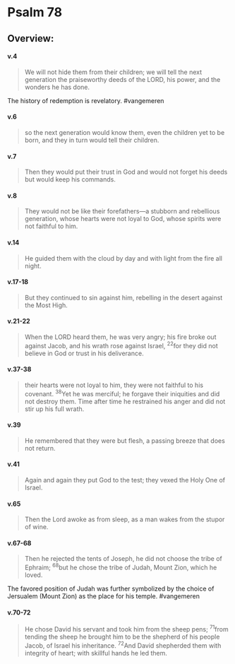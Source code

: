 # Psalm 78

## Overview:


#### v.4
>We will not hide them from their children; we will tell the next generation the praiseworthy deeds of the LORD, his power, and the wonders he has done.

The history of redemption is revelatory.
#vangemeren 

#### v.6
>so the next generation would know them, even the children yet to be born, and they in turn would tell their children.

#### v.7
>Then they would put their trust in God and would not forget his deeds but would keep his commands.

#### v.8
>They would not be like their forefathers—a stubborn and rebellious generation, whose hearts were not loyal to God, whose spirits were not faithful to him.

#### v.14
>He guided them with the cloud by day and with light from the fire all night.

#### v.17-18
>But they continued to sin against him, rebelling in the desert against the Most High.

#### v.21-22
>When the LORD heard them, he was very angry; his fire broke out against Jacob, and his wrath rose against Israel, <sup>22</sup>for they did not believe in God or trust in his deliverance.

#### v.37-38
>their hearts were not loyal to him, they were not faithful to his covenant. <sup>38</sup>Yet he was merciful; he forgave their iniquities and did not destroy them. Time after time he restrained his anger and did not stir up his full wrath.

#### v.39
>He remembered that they were but flesh, a passing breeze that does not return.

#### v.41
>Again and again they put God to the test; they vexed the Holy One of Israel.

#### v.65
>Then the Lord awoke as from sleep, as a man wakes from the stupor of wine.

#### v.67-68
>Then he rejected the tents of Joseph, he did not choose the tribe of Ephraim; <sup>68</sup>but he chose the tribe of Judah, Mount Zion, which he loved.

The favored position of Judah was further symbolized by the choice of Jersualem (Mount Zion) as the place for his temple.
#vangemeren 

#### v.70-72
>He chose David his servant and took him from the sheep pens; <sup>71</sup>from tending the sheep he brought him to be the shepherd of his people Jacob, of Israel his inheritance. <sup>72</sup>And David shepherded them with integrity of heart; with skillful hands he led them.







